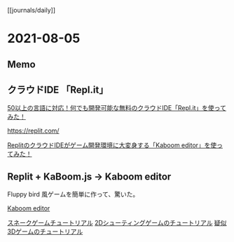 [[journals/daily]]
# 2021-08-05

## Memo

## クラウドIDE 「Repl.it」

 [50以上の言語に対応！何でも開発可能な無料のクラウドIDE「Repl.it」を使ってみた！](https://paiza.hatenablog.com/entry/2020/06/17/50%E4%BB%A5%E4%B8%8A%E3%81%AE%E8%A8%80%E8%AA%9E%E3%81%AB%E5%AF%BE%E5%BF%9C%EF%BC%81%E4%BD%95%E3%81%A7%E3%82%82%E9%96%8B%E7%99%BA%E5%8F%AF%E8%83%BD%E3%81%AA%E7%84%A1%E6%96%99%E3%81%AE%E3%82%AF%E3%83%A9)


https://replit.com/

[ReplitのクラウドIDEがゲーム開発環境に大変身する「Kaboom editor」を使ってみた！](https://paiza.hatenablog.com/entry/2021/08/04/150000)

## Replit + KaBoom.js -> Kaboom editor

Fluppy bird 風ゲームを簡単に作って、驚いた。

[Kaboom editor](https://replit.com/kaboom)

[スネークゲームチュートリアル](https://docs.replit.com/tutorials/21-build-snake-with-kaboom)
[2Dシューティングゲームのチュートリアル](https://docs.replit.com/tutorials/23-build-asteroids-with-kaboom)
[疑似3Dゲームのチュートリアル](https://docs.replit.com/tutorials/25-build-3d-game-with-kaboom)


